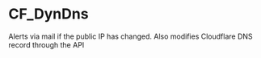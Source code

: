 # CF_DynDns
Alerts via mail if the public IP has changed. Also modifies Cloudflare DNS record through the API
